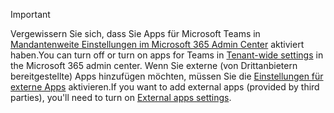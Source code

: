 > [!IMPORTANT]
> <span data-ttu-id="a1f6f-101">Vergewissern Sie sich, dass Sie Apps für Microsoft Teams in [Mandantenweite Einstellungen im Microsoft 365 Admin Center](../enable-features-office-365.md#tenant-wide-settings-in-the-microsoft-365-admin-center) aktiviert haben.</span><span class="sxs-lookup"><span data-stu-id="a1f6f-101">You can turn off or turn on apps for Teams in [Tenant-wide settings](../enable-features-office-365.md#tenant-wide-settings-in-the-microsoft-365-admin-center) in the Microsoft 365 admin center.</span></span> <span data-ttu-id="a1f6f-102">Wenn Sie externe (von Drittanbietern bereitgestellte) Apps hinzufügen möchten, müssen Sie die [Einstellungen für externe Apps](../enable-features-office-365.md#external-apps) aktivieren.</span><span class="sxs-lookup"><span data-stu-id="a1f6f-102">If you want to add external apps (provided by third parties), you'll need to turn on [External apps settings](../enable-features-office-365.md#external-apps).</span></span>
